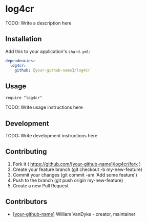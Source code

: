 # log4cr

TODO: Write a description here

## Installation

Add this to your application's `shard.yml`:

```yaml
dependencies:
  log4cr:
    github: [your-github-name]/log4cr
```

## Usage

```crystal
require "log4cr"
```

TODO: Write usage instructions here

## Development

TODO: Write development instructions here

## Contributing

1. Fork it ( https://github.com/[your-github-name]/log4cr/fork )
2. Create your feature branch (git checkout -b my-new-feature)
3. Commit your changes (git commit -am 'Add some feature')
4. Push to the branch (git push origin my-new-feature)
5. Create a new Pull Request

## Contributors

- [[your-github-name]](https://github.com/[your-github-name]) William VanDyke - creator, maintainer
